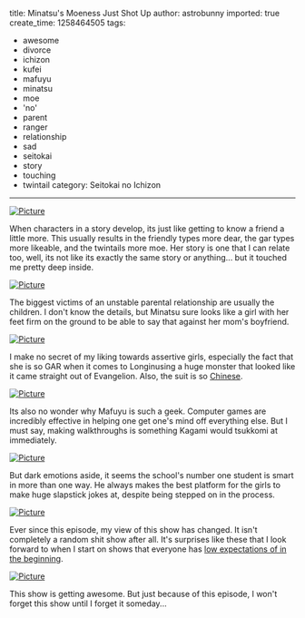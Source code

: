 title: Minatsu's Moeness Just Shot Up
author: astrobunny
imported: true
create_time: 1258464505
tags:
- awesome
- divorce
- ichizon
- kufei
- mafuyu
- minatsu
- moe
- 'no'
- parent
- ranger
- relationship
- sad
- seitokai
- story
- touching
- twintail
category: Seitokai no Ichizon
---
 [![](wp-uploads/2009/11/wpid-SS-Eclipse_Seitokai_no_Ichizon_-_06_1024x576_h264_98C52A00_26-500x281.jpg "Picture")](/images/wp-uploads/2009/11/wpid-SS-Eclipse_Seitokai_no_Ichizon_-_06_1024x576_h264_98C52A00_26.jpg)  
  
When characters in a story develop, its just like getting to know a friend a little more. This usually results in the friendly types more dear, the gar types more likeable, and the twintails more moe. Her story is one that I can relate too, well, its not like its exactly the same story or anything... but it touched me pretty deep inside.  
<!--more-->  
 [![](wp-uploads/2009/11/wpid-SS-Eclipse_Seitokai_no_Ichizon_-_06_1024x576_h264_98C52A00_21-500x281.jpg "Picture")](/images/wp-uploads/2009/11/wpid-SS-Eclipse_Seitokai_no_Ichizon_-_06_1024x576_h264_98C52A00_21.jpg)  
  
The biggest victims of an unstable parental relationship are usually the children. I don't know the details, but Minatsu sure looks like a girl with her feet firm on the ground to be able to say that against her mom's boyfriend.  
  
 [![](wp-uploads/2009/11/wpid-SS-Eclipse_Seitokai_no_Ichizon_-_06_1024x576_h264_98C52A00_10-500x281.jpg "Picture")](/images/wp-uploads/2009/11/wpid-SS-Eclipse_Seitokai_no_Ichizon_-_06_1024x576_h264_98C52A00_10.jpg)  
  
I make no secret of my liking towards assertive girls, especially the fact that she is so GAR when it comes to Longinusing a huge monster that looked like it came straight out of Evangelion. Also, the suit is so [Chinese](http://teemix.aufeminin.com/album/see_531288_9/Pactio-Negima.html).  
  
 [![](wp-uploads/2009/11/wpid-SS-Eclipse_Seitokai_no_Ichizon_-_06_1024x576_h264_98C52A00_3-500x281.jpg "Picture")](/images/wp-uploads/2009/11/wpid-SS-Eclipse_Seitokai_no_Ichizon_-_06_1024x576_h264_98C52A00_3.jpg)  
  
Its also no wonder why Mafuyu is such a geek. Computer games are incredibly effective in helping one get one's mind off everything else. But I must say, making walkthroughs is something Kagami would tsukkomi at immediately.  
  
 [![](wp-uploads/2009/11/wpid-SS-Eclipse_Seitokai_no_Ichizon_-_06_1024x576_h264_98C52A00_24-500x281.jpg "Picture")](/images/wp-uploads/2009/11/wpid-SS-Eclipse_Seitokai_no_Ichizon_-_06_1024x576_h264_98C52A00_24.jpg)  
  
But dark emotions aside, it seems the school's number one student is smart in more than one way. He always makes the best platform for the girls to make huge slapstick jokes at, despite being stepped on in the process.  
  
 [![](wp-uploads/2009/11/wpid-SS-Eclipse_Seitokai_no_Ichizon_-_06_1024x576_h264_98C52A00_8-500x281.jpg "Picture")](/images/wp-uploads/2009/11/wpid-SS-Eclipse_Seitokai_no_Ichizon_-_06_1024x576_h264_98C52A00_8.jpg)  
  
Ever since this episode, my view of this show has changed. It isn't completely a random shit show after all. It's surprises like these that I look forward to when I start on shows that everyone has [low expectations of in the beginning](http://www.astrobunny.net/2009/03/21/toradora-is-gold/).  
  
 [![](wp-uploads/2009/11/wpid-SS-Eclipse_Seitokai_no_Ichizon_-_06_1024x576_h264_98C52A00_5-500x281.jpg "Picture")](/images/wp-uploads/2009/11/wpid-SS-Eclipse_Seitokai_no_Ichizon_-_06_1024x576_h264_98C52A00_5.jpg)  
  
This show is getting awesome. But just because of this episode, I won't forget this show until I forget it someday...